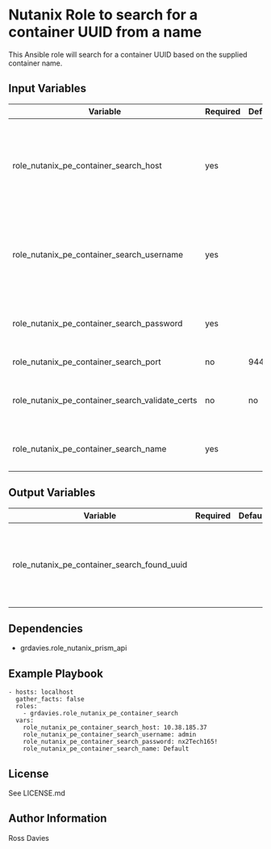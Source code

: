 # Nutanix Role to search for a container UUID from a name

This Ansible role will search for a container UUID based on the supplied container name.

## Input Variables

| Variable                                        | Required | Default | Choices                   | Comments                                                                             |
|-------------------------------------------------|----------|---------|---------------------------|--------------------------------------------------------------------------------------|
| role_nutanix_pe_container_search_host           | yes      |         |                           | The IP address or FQDN for the Prism (Element only) which you want to connect.       |
| role_nutanix_pe_container_search_username       | yes      |         |                           | A valid username with appropriate rights to access the Nutanix API.                  |
| role_nutanix_pe_container_search_password       | yes      |         |                           | A valid password for the supplied username.                                          |
| role_nutanix_pe_container_search_port           | no       | 9440    |                           | The Prism TCP port.                                                                  |
| role_nutanix_pe_container_search_validate_certs | no       | no      | true / false              | Whether to check if Prism UI certificates are valid.                                 |
| role_nutanix_pe_container_search_name           | yes      |         |                           | Name of container to search for.                                                     |

## Output Variables

| Variable                                    | Required | Default | Choices                   | Comments                                                                            |
|---------------------------------------------|----------|---------|---------------------------|-------------------------------------------------------------------------------------|
| role_nutanix_pe_container_search_found_uuid |          |         |                           | If a container is found its UUID will be returned in this variable                  |

## Dependencies

- grdavies.role_nutanix_prism_api

## Example Playbook

```
- hosts: localhost
  gather_facts: false
  roles:
    - grdavies.role_nutanix_pe_container_search
  vars:
    role_nutanix_pe_container_search_host: 10.38.185.37
    role_nutanix_pe_container_search_username: admin
    role_nutanix_pe_container_search_password: nx2Tech165!
    role_nutanix_pe_container_search_name: Default
```

## License

See LICENSE.md

## Author Information

Ross Davies
